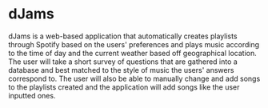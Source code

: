# dJams
dJams is a web-based application that automatically creates playlists through Spotify based on the users' preferences and plays music according to the time of day and the current weather based off geographical location. The user will take a short survey of questions that are gathered into a database and best matched to the style of music the users' answers correspond to. The user will also be able to manually change and add songs to the playlists created and the application will add songs like the user inputted ones.

